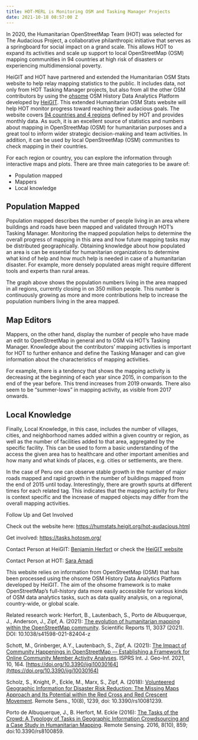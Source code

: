 ```yaml
---
title: HOT-MERL is Monitoring OSM and Tasking Manager Projects
date: 2021-10-18 08:57:00 Z
---
```


In 2020, the Humanitarian OpenStreetMap Team (HOT) was selected for The Audacious Project, a collaborative philanthropic initiative that serves as a springboard for social impact on a grand scale. This allows HOT to expand its activities and scale up support to local OpenStreetMap (OSM) mapping communities in 94 countries at high risk of disasters or experiencing multidimensional poverty.

HeiGIT and HOT have partnered and extended the Humanitarian OSM Stats website to help relay mapping statistics to the public. It includes data, not only from HOT Tasking Manager projects, but also from all the other OSM contributors by using the [ohsome](https://heigit.org/big-spatial-data-analytics-en/ohsome/) OSM History Data Analytics Platform developed by [HeiGIT](https://heigit.org/). This extended Humanitarian OSM Stats website will help HOT monitor progress toward reaching their audacious goals. The website covers [94 countries and 4 regions](https://www.hotosm.org/updates/four-regions-five-years-94-countries-one-billion-people/) defined by HOT and provides monthly data. As such, it is an excellent source of statistics and numbers about mapping in OpenStreetMap (OSM) for humanitarian purposes and a great tool to inform wider strategic decision-making and team activities. In addition, it can be used by local OpenStreetMap (OSM) communities to check mapping in their countries.

For each region or country, you can explore the information through interactive maps and plots. There are three main categories to be aware of:
* Population mapped
* Mappers
* Local knowledge

## Population Mapped
Population mapped describes the number of people living in an area where buildings and roads have been mapped and validated through HOT’s Tasking Manager. Monitoring the mapped population helps to determine the overall progress of mapping in this area and how future mapping tasks may be distributed geographically.
Obtaining knowledge about how populated an area is can be essential for humanitarian organizations to determine what kind of help and how much help is needed in case of a humanitarian disaster. For example, more densely populated areas might require different tools and experts than rural areas.

The graph above shows the population numbers living in the area mapped in all regions, currently closing in on 350 million people. This number is continuously growing as more and more contributions help to increase the population numbers living in the area mapped.

## Map Editors
Mappers, on the other hand, display the number of people who have made an edit to OpenStreetMap in general and to OSM via HOT’s Tasking Manager. Knowledge about the contributors’ mapping activities is important for HOT to further enhance and define the Tasking Manager and can give information about the characteristics of mapping activities.

For example, there is a tendency that shows the mapping activity is decreasing at the beginning of each year since 2015, in comparison to the end of the year before. This trend increases from 2019 onwards. There also seem to be “summer-lows” in mapping activity, as visible from 2017 onwards.

## Local Knowledge
Finally, Local Knowledge, in this case, includes the number of villages, cities, and neighborhood names added within a given country or region, as well as the number of facilities added to that area, aggregated by the specific facility.
This can be used to form a basic understanding of the access the given area has to healthcare and other important amenities and how many and what kinds of places, e.g. cities or settlements, are there.

In the case of Peru one can observe stable growth in the number of major roads mapped and rapid growth in the number of buildings mapped from the end of 2015 until today. Interestingly, there are growth spurts at different times for each related tag. This indicates that the mapping activity for Peru is context specific and the increase of mapped objects may differ from the overall mapping activities.

Follow Up and Get Involved

Check out the website here: https://humstats.heigit.org/hot-audacious.html

Get involved: https://tasks.hotosm.org/

Contact Person at HeiGIT: [Benjamin Herfort](mailto:benjamin.herfort@heigit.org) or check the [HeiGIT website](https://heigit.org/contact/)

Contact Person at HOT: [Sara Amadi](mailto:sara.amadi@hotosm.org)

This website relies on information from OpenStreetMap (OSM) that has been processed using the ohsome OSM History Data Analytics Platform developed by HeiGIT. The aim of the ohsome framework is to make OpenStreetMap’s full-history data more easily accessible for various kinds of OSM data analytics tasks, such as data quality analysis, on a regional, country-wide, or global scale. 

Related research work:
Herfort, B., Lautenbach, S., Porto de Albuquerque, J., Anderson, J., Zipf, A. (2021): [The evolution of humanitarian mapping within the OpenStreetMap community](https://www.nature.com/articles/s41598-021-82404-z). Scientific Reports 11, 3037 (2021). DOI: 10.1038/s41598-021-82404-z 

Schott, M., Grinberger, A.Y., Lautenbach, S., Zipf, A. (2021): [The Impact of Community Happenings in OpenStreetMap — Establishing a Framework for Online Community Member Activity Analyses](https://www.mdpi.com/2220-9964/10/3/164). ISPRS Int. J. Geo-Inf. 2021, 10, 164. [https://doi.org/10.3390/ijgi10030164](https://doi.org/10.3390/ijgi10030164) 

Scholz, S., Knight, P., Eckle, M., Marx, S., Zipf, A. (2018): [Volunteered Geographic Information for Disaster Risk Reduction: The Missing Maps Approach and Its Potential within the Red Cross and Red Crescent Movement](http://www.mdpi.com/2072-4292/10/8/1239). Remote Sens., 10(8), 1239, doi: 10.3390/rs10081239. 

Porto de Albuquerque, J., B. Herfort, M. Eckle (2016): [The Tasks of the Crowd: A Typology of Tasks in Geographic Information Crowdsourcing and a Case Study in Humanitarian Mapping](http://www.mdpi.com/2072-4292/8/10/859/). Remote Sensing. 2016, 8(10), 859; doi:10.3390/rs8100859. 
